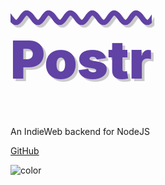 <h1 style="font-weight: 900; font-size: 6em; text-decoration: overline wavy; color: #6142a5; text-shadow: .05em .05em 0 rgba(0,0,0,.2)">Postr</h1>

An IndieWeb backend for NodeJS

[GitHub](https://github.com/grantcodes/postr)

<!-- [Get Started](#quick-start) -->

<!-- ![](_media/bg.png) -->

![color](#f8e5f6)
